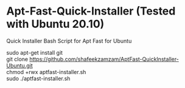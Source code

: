 # Apt-Fast-Quick-Installer (Tested with Ubuntu 20.10)
Quick Installer Bash Script for Apt Fast for Ubuntu 

sudo apt-get install git <br>
git clone https://github.com/shafeekzamzam/AptFast-QuickInstaller-Ubuntu.git <br>
chmod +rwx aptfast-installer.sh <br>
sudo ./aptfast-installer.sh <br>
